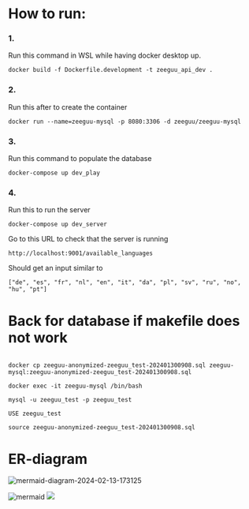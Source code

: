 # How to run:

### 1.

Run this command in WSL while having docker desktop up.

``docker build -f Dockerfile.development -t zeeguu_api_dev .``

### 2.

Run this after to create the container

``docker run --name=zeeguu-mysql -p 8080:3306 -d zeeguu/zeeguu-mysql``

### 3.

Run this command to populate the database

``docker-compose up dev_play``

### 4.

Run this to run the server

``docker-compose up dev_server``

Go to this URL to check that the server is running

``http://localhost:9001/available_languages``

Should get an input similar to

``["de", "es", "fr", "nl", "en", "it", "da", "pl", "sv", "ru", "no", "hu", "pt"]``

# Back for database if makefile does not work

````

docker cp zeeguu-anonymized-zeeguu_test-202401300908.sql zeeguu-mysql:zeeguu-anonymized-zeeguu_test-202401300908.sql

docker exec -it zeeguu-mysql /bin/bash

mysql -u zeeguu_test -p zeeguu_test

USE zeeguu_test

source zeeguu-anonymized-zeeguu_test-202401300908.sql

````
# ER-diagram

![mermaid-diagram-2024-02-13-173125](https://github.com/Mlth/zeeguu-api/assets/94927866/6dfad407-fe9f-4cd0-ac91-a232fa4754c2)

![mermaid]([./controllers_brief.svg](https://mermaid.ink/svg/pako:eNq1Wktz4ygQ_isqVe0tk0rl4Uxy25q57GH3MrctV6mwhGPWSGgBOfHY-e_bgJAAoUecWR8Sm26gabq_fkinNGcFTp_T335LfuxYQ4tkg5NG4CJ5JXKX_Il5iUhxTckBr6t1hfl3gl44KtdVAh-Y9RdLCiSR-Y3oC8uERFIkJzOiPqSSCX7DPCcCZ4I1PMcZKZLtvmcpcE5KRJMSo2o4KgpnDEksSYm7L4b0bv61YnBJcoqTU-ILAZvWzqZCclK9JJJIigejqJE7xsVgPGeVxJUcjO9kSb-N0ERTlogffWFeGS-ynDUuf3e4utlQIna4yPoj2onbfVaQ7ZbkDZXBmhvO9rjyxwpMscSFP3ggBWYRzcHN8-R8_vKFnawWnc2yLcbFBuX75DnZIeEr-6JZUbZT5NaCm1RyGhsKCHbd0L5cqwn0M5SgU8zkCSWrSZ6VqIZzwd_2YHp0GeuQeho7jD9uJtjRmOlnyrpm9HhAPN8hrg0xOLFWrxpP3uEg55O37Ng5PsLbEU8RpwjubuRaZ65HZDnKdxg21__97VviaRIeJszJqq4FgwzMehdItWFsD06_t2JtkIA7EzwTsHHRUOx6w5A4L5rdIKYukEvgvJGA2gAxnONcZqgSr5iLJORkFCAqg--YHwBrI5ZgjnDuj-RI3lvK2dy-w7ROGScvpAKXE8mWs3KdLpkkOYhK9STJ7BSJ32Snyp5br-rre6C5KHL4g0bOoZ-1khAWoYFA3mAHMT5iS1IdFT9ERbiHYkjYEpltGVy9bIpjZDmKEa8GgcDObqnBrdloG95c1oVhcL1ahSbXCF2LdS5l0aQh01gCEDHXmCmPOJJzlpoTuDeAbXBSEZXJ5zgt858tZUgmdmrkQppafQ1VDqnQ77RkQiaVmxF1u7i2NKKiKY_2TXGoJYqqlwa9wI0z7SM5g-xFan8iAlawftSOz8OLXXAM-ioEqhgOk-qQqZQygJkSvWkDB7AUYXqSUwSOkVF8wDQrSZVMM6C3ZOgGBBBdnyxj20xiBe42d-tU1B69BZGW3QK8iVNjSc00c4R6ClFWcywLbLOJ4FjkczIZheksA5vxwDrOcHEUNJ7SLxrGjoJB7VBl2lIW5iLOlBFIawsIA1LnHumcY3asrJE5K41PzPAu0EK8ctHhw-wTIwlGDyq-ihrj-WBh1eAnot1aWAg3FA11Yw88fRi7i-We0fSyxVrmSEpqkWQiMLugEsuyiliV52XalOWIkp_KT_Swc8U9NI6xBhgZMMxbhs3HB7c_B6JmYpfwRDSyx0eVKInRtOyU1AB1rEIUELA-ToBYyLdO9Re2tef2GOZP3ddgUbSYilFGIC6ELrmGN9BwGmGCgzmVapRlnSomUsIudq2OennM06flNDast8qUMNH79VsLHcphkXNSq2AeS_iQkFnO0SsdZH1dlIUEPwsisImVKIekX5lS6NUCq7kLndlaXTJhdmbBbEsoVA4qFWfc22mMTX8RLqslXm5y7TqxxCgismg2nf5Bos1xQu6Ad522AxvQcF-dxJg_1MW48Dg6Hrgu357B_jD0S_spvkUCSyhL74JtdWNzoLBCXMAWgsMEa0haYDdx5x3T_yxsK7eOKcpK1neZ3PrAa5VaVu1nGRKC5QTFDGfUSJwFZkzlnLQpMWiR2D5VO_Jxp4vaYruczcJNhmzQuCUFFUhbZI7MAzBpGfsGwIDxcryI5-NOMVHgw0Qm0x_6TXqm3jrEeUgKYnFI1r9nOheOVcase751GHStPtTOMqnSghTOCXlxQ9EpTxcOeg242dwk0-fDxSBfm5A0CABT8k6yzgSHBU2qQdd3VrngRyba6uCczivaC87_o7L9Bw5eK9BpdHyohRjOi3YRPV2NTShURhBpO05M6DNXh2leZV3bcWm7Z1bXpikZbyV8sC_pdRY_17DsbbUi_zbYNIgWdgT64s8dxSUidPKMnpW5nYjWXhRWB9A9f2HOOmO5ASy0uA6okdzN1EjaYm0kBTdQz2HTBaz29tJY76vjhKKrhkjh1ICaNK8II0k2VTBZM5jiicfhkUuebhLUkELpVEggKsfJ0Y4lkcbTvEbDEDG01-kCS_WUVSoXjfBsAXOE-umCezx_jxeR8VF8iKYGB0SbGPcbIFXWZ7UuTsBhszANmdDrMM-PajReYEzUApepMaJFVuMq2sMbh1Cyx7MH79ttw3IuznCZpXjiSo3OYfeg4Sa6jZWAymDBTeKBBLJmbdB45rUCLVuHXQqFWqRwwm4M2vw5pIU4Ur14KUHH9JmXCHzISuYeWMw9rwgkqbaYT8wP6e58q2uOUaG6yhV-FUNqwRTNmk3wvCXHW26WnjPMmmOQBFf50Nsc0mXG6DSaRrAmmRPP6iDiNjHgmGCP0n8RHE_6X9z9fpH3TXiSzpuHTdeO9Pmng36o1SarHjXN9ER0_IbUsvxFEizaT7_50Op2R4Rk_PiJyx97gWVfsdcK_IZt0IZQ78GyrjEiUmT_CGsMUS_QW0lm8vDRB_nsPM4YGscoo0_4RGdz6hH32I12XlCBor43-Dv8jr_F8kf7EsvoyzDfzLswXV87vUpL84Zj-pzqY0FZt8PgYKlyjwIkVd6h-FAj2Y9jlafPkjf4KjVvAbRvQ9rBGlV_M-b-TJ9P6Vv6_GX18HRzffv14elpdft0c3e7ukqP6fPdzer65uvj7d394_3t6vbm_vH9Kv2pV3i4vn9Y3Xy9ub9bPd6sHu7v3v8DpZ1Gzw)https://mermaid.ink/svg/pako:eNq1Wktz4ygQ_isqVe0tk0rl4Uxy25q57GH3MrctV6mwhGPWSGgBOfHY-e_bgJAAoUecWR8Sm26gabq_fkinNGcFTp_T335LfuxYQ4tkg5NG4CJ5JXKX_Il5iUhxTckBr6t1hfl3gl44KtdVAh-Y9RdLCiSR-Y3oC8uERFIkJzOiPqSSCX7DPCcCZ4I1PMcZKZLtvmcpcE5KRJMSo2o4KgpnDEksSYm7L4b0bv61YnBJcoqTU-ILAZvWzqZCclK9JJJIigejqJE7xsVgPGeVxJUcjO9kSb-N0ERTlogffWFeGS-ynDUuf3e4utlQIna4yPoj2onbfVaQ7ZbkDZXBmhvO9rjyxwpMscSFP3ggBWYRzcHN8-R8_vKFnawWnc2yLcbFBuX75DnZIeEr-6JZUbZT5NaCm1RyGhsKCHbd0L5cqwn0M5SgU8zkCSWrSZ6VqIZzwd_2YHp0GeuQeho7jD9uJtjRmOlnyrpm9HhAPN8hrg0xOLFWrxpP3uEg55O37Ng5PsLbEU8RpwjubuRaZ65HZDnKdxg21__97VviaRIeJszJqq4FgwzMehdItWFsD06_t2JtkIA7EzwTsHHRUOx6w5A4L5rdIKYukEvgvJGA2gAxnONcZqgSr5iLJORkFCAqg--YHwBrI5ZgjnDuj-RI3lvK2dy-w7ROGScvpAKXE8mWs3KdLpkkOYhK9STJ7BSJ32Snyp5br-rre6C5KHL4g0bOoZ-1khAWoYFA3mAHMT5iS1IdFT9ERbiHYkjYEpltGVy9bIpjZDmKEa8GgcDObqnBrdloG95c1oVhcL1ahSbXCF2LdS5l0aQh01gCEDHXmCmPOJJzlpoTuDeAbXBSEZXJ5zgt858tZUgmdmrkQppafQ1VDqnQ77RkQiaVmxF1u7i2NKKiKY_2TXGoJYqqlwa9wI0z7SM5g-xFan8iAlawftSOz8OLXXAM-ioEqhgOk-qQqZQygJkSvWkDB7AUYXqSUwSOkVF8wDQrSZVMM6C3ZOgGBBBdnyxj20xiBe42d-tU1B69BZGW3QK8iVNjSc00c4R6ClFWcywLbLOJ4FjkczIZheksA5vxwDrOcHEUNJ7SLxrGjoJB7VBl2lIW5iLOlBFIawsIA1LnHumcY3asrJE5K41PzPAu0EK8ctHhw-wTIwlGDyq-ihrj-WBh1eAnot1aWAg3FA11Yw88fRi7i-We0fSyxVrmSEpqkWQiMLugEsuyiliV52XalOWIkp_KT_Swc8U9NI6xBhgZMMxbhs3HB7c_B6JmYpfwRDSyx0eVKInRtOyU1AB1rEIUELA-ToBYyLdO9Re2tef2GOZP3ddgUbSYilFGIC6ELrmGN9BwGmGCgzmVapRlnSomUsIudq2OennM06flNDast8qUMNH79VsLHcphkXNSq2AeS_iQkFnO0SsdZH1dlIUEPwsisImVKIekX5lS6NUCq7kLndlaXTJhdmbBbEsoVA4qFWfc22mMTX8RLqslXm5y7TqxxCgismg2nf5Bos1xQu6Ad522AxvQcF-dxJg_1MW48Dg6Hrgu357B_jD0S_spvkUCSyhL74JtdWNzoLBCXMAWgsMEa0haYDdx5x3T_yxsK7eOKcpK1neZ3PrAa5VaVu1nGRKC5QTFDGfUSJwFZkzlnLQpMWiR2D5VO_Jxp4vaYruczcJNhmzQuCUFFUhbZI7MAzBpGfsGwIDxcryI5-NOMVHgw0Qm0x_6TXqm3jrEeUgKYnFI1r9nOheOVcase751GHStPtTOMqnSghTOCXlxQ9EpTxcOeg242dwk0-fDxSBfm5A0CABT8k6yzgSHBU2qQdd3VrngRyba6uCczivaC87_o7L9Bw5eK9BpdHyohRjOi3YRPV2NTShURhBpO05M6DNXh2leZV3bcWm7Z1bXpikZbyV8sC_pdRY_17DsbbUi_zbYNIgWdgT64s8dxSUidPKMnpW5nYjWXhRWB9A9f2HOOmO5ASy0uA6okdzN1EjaYm0kBTdQz2HTBaz29tJY76vjhKKrhkjh1ICaNK8II0k2VTBZM5jiicfhkUuebhLUkELpVEggKsfJ0Y4lkcbTvEbDEDG01-kCS_WUVSoXjfBsAXOE-umCezx_jxeR8VF8iKYGB0SbGPcbIFXWZ7UuTsBhszANmdDrMM-PajReYEzUApepMaJFVuMq2sMbh1Cyx7MH79ttw3IuznCZpXjiSo3OYfeg4Sa6jZWAymDBTeKBBLJmbdB45rUCLVuHXQqFWqRwwm4M2vw5pIU4Ur14KUHH9JmXCHzISuYeWMw9rwgkqbaYT8wP6e58q2uOUaG6yhV-FUNqwRTNmk3wvCXHW26WnjPMmmOQBFf50Nsc0mXG6DSaRrAmmRPP6iDiNjHgmGCP0n8RHE_6X9z9fpH3TXiSzpuHTdeO9Pmng36o1SarHjXN9ER0_IbUsvxFEizaT7_50Op2R4Rk_PiJyx97gWVfsdcK_IZt0IZQ78GyrjEiUmT_CGsMUS_QW0lm8vDRB_nsPM4YGscoo0_4RGdz6hH32I12XlCBor43-Dv8jr_F8kf7EsvoyzDfzLswXV87vUpL84Zj-pzqY0FZt8PgYKlyjwIkVd6h-FAj2Y9jlafPkjf4KjVvAbRvQ9rBGlV_M-b-TJ9P6Vv6_GX18HRzffv14elpdft0c3e7ukqP6fPdzer65uvj7d394_3t6vbm_vH9Kv2pV3i4vn9Y3Xy9ub9bPd6sHu7v3v8DpZ1Gzw)
<img src="[./controllers_brief.svg](https://mermaid.ink/svg/pako:eNq1Wktz4ygQ_isqVe0tk0rl4Uxy25q57GH3MrctV6mwhGPWSGgBOfHY-e_bgJAAoUecWR8Sm26gabq_fkinNGcFTp_T335LfuxYQ4tkg5NG4CJ5JXKX_Il5iUhxTckBr6t1hfl3gl44KtdVAh-Y9RdLCiSR-Y3oC8uERFIkJzOiPqSSCX7DPCcCZ4I1PMcZKZLtvmcpcE5KRJMSo2o4KgpnDEksSYm7L4b0bv61YnBJcoqTU-ILAZvWzqZCclK9JJJIigejqJE7xsVgPGeVxJUcjO9kSb-N0ERTlogffWFeGS-ynDUuf3e4utlQIna4yPoj2onbfVaQ7ZbkDZXBmhvO9rjyxwpMscSFP3ggBWYRzcHN8-R8_vKFnawWnc2yLcbFBuX75DnZIeEr-6JZUbZT5NaCm1RyGhsKCHbd0L5cqwn0M5SgU8zkCSWrSZ6VqIZzwd_2YHp0GeuQeho7jD9uJtjRmOlnyrpm9HhAPN8hrg0xOLFWrxpP3uEg55O37Ng5PsLbEU8RpwjubuRaZ65HZDnKdxg21__97VviaRIeJszJqq4FgwzMehdItWFsD06_t2JtkIA7EzwTsHHRUOx6w5A4L5rdIKYukEvgvJGA2gAxnONcZqgSr5iLJORkFCAqg--YHwBrI5ZgjnDuj-RI3lvK2dy-w7ROGScvpAKXE8mWs3KdLpkkOYhK9STJ7BSJ32Snyp5br-rre6C5KHL4g0bOoZ-1khAWoYFA3mAHMT5iS1IdFT9ERbiHYkjYEpltGVy9bIpjZDmKEa8GgcDObqnBrdloG95c1oVhcL1ahSbXCF2LdS5l0aQh01gCEDHXmCmPOJJzlpoTuDeAbXBSEZXJ5zgt858tZUgmdmrkQppafQ1VDqnQ77RkQiaVmxF1u7i2NKKiKY_2TXGoJYqqlwa9wI0z7SM5g-xFan8iAlawftSOz8OLXXAM-ioEqhgOk-qQqZQygJkSvWkDB7AUYXqSUwSOkVF8wDQrSZVMM6C3ZOgGBBBdnyxj20xiBe42d-tU1B69BZGW3QK8iVNjSc00c4R6ClFWcywLbLOJ4FjkczIZheksA5vxwDrOcHEUNJ7SLxrGjoJB7VBl2lIW5iLOlBFIawsIA1LnHumcY3asrJE5K41PzPAu0EK8ctHhw-wTIwlGDyq-ihrj-WBh1eAnot1aWAg3FA11Yw88fRi7i-We0fSyxVrmSEpqkWQiMLugEsuyiliV52XalOWIkp_KT_Swc8U9NI6xBhgZMMxbhs3HB7c_B6JmYpfwRDSyx0eVKInRtOyU1AB1rEIUELA-ToBYyLdO9Re2tef2GOZP3ddgUbSYilFGIC6ELrmGN9BwGmGCgzmVapRlnSomUsIudq2OennM06flNDast8qUMNH79VsLHcphkXNSq2AeS_iQkFnO0SsdZH1dlIUEPwsisImVKIekX5lS6NUCq7kLndlaXTJhdmbBbEsoVA4qFWfc22mMTX8RLqslXm5y7TqxxCgismg2nf5Bos1xQu6Ad522AxvQcF-dxJg_1MW48Dg6Hrgu357B_jD0S_spvkUCSyhL74JtdWNzoLBCXMAWgsMEa0haYDdx5x3T_yxsK7eOKcpK1neZ3PrAa5VaVu1nGRKC5QTFDGfUSJwFZkzlnLQpMWiR2D5VO_Jxp4vaYruczcJNhmzQuCUFFUhbZI7MAzBpGfsGwIDxcryI5-NOMVHgw0Qm0x_6TXqm3jrEeUgKYnFI1r9nOheOVcase751GHStPtTOMqnSghTOCXlxQ9EpTxcOeg242dwk0-fDxSBfm5A0CABT8k6yzgSHBU2qQdd3VrngRyba6uCczivaC87_o7L9Bw5eK9BpdHyohRjOi3YRPV2NTShURhBpO05M6DNXh2leZV3bcWm7Z1bXpikZbyV8sC_pdRY_17DsbbUi_zbYNIgWdgT64s8dxSUidPKMnpW5nYjWXhRWB9A9f2HOOmO5ASy0uA6okdzN1EjaYm0kBTdQz2HTBaz29tJY76vjhKKrhkjh1ICaNK8II0k2VTBZM5jiicfhkUuebhLUkELpVEggKsfJ0Y4lkcbTvEbDEDG01-kCS_WUVSoXjfBsAXOE-umCezx_jxeR8VF8iKYGB0SbGPcbIFXWZ7UuTsBhszANmdDrMM-PajReYEzUApepMaJFVuMq2sMbh1Cyx7MH79ttw3IuznCZpXjiSo3OYfeg4Sa6jZWAymDBTeKBBLJmbdB45rUCLVuHXQqFWqRwwm4M2vw5pIU4Ur14KUHH9JmXCHzISuYeWMw9rwgkqbaYT8wP6e58q2uOUaG6yhV-FUNqwRTNmk3wvCXHW26WnjPMmmOQBFf50Nsc0mXG6DSaRrAmmRPP6iDiNjHgmGCP0n8RHE_6X9z9fpH3TXiSzpuHTdeO9Pmng36o1SarHjXN9ER0_IbUsvxFEizaT7_50Op2R4Rk_PiJyx97gWVfsdcK_IZt0IZQ78GyrjEiUmT_CGsMUS_QW0lm8vDRB_nsPM4YGscoo0_4RGdz6hH32I12XlCBor43-Dv8jr_F8kf7EsvoyzDfzLswXV87vUpL84Zj-pzqY0FZt8PgYKlyjwIkVd6h-FAj2Y9jlafPkjf4KjVvAbRvQ9rBGlV_M-b-TJ9P6Vv6_GX18HRzffv14elpdft0c3e7ukqP6fPdzer65uvj7d394_3t6vbm_vH9Kv2pV3i4vn9Y3Xy9ub9bPd6sHu7v3v8DpZ1Gzw
)https://mermaid.ink/svg/pako:eNq1Wktz4ygQ_isqVe0tk0rl4Uxy25q57GH3MrctV6mwhGPWSGgBOfHY-e_bgJAAoUecWR8Sm26gabq_fkinNGcFTp_T335LfuxYQ4tkg5NG4CJ5JXKX_Il5iUhxTckBr6t1hfl3gl44KtdVAh-Y9RdLCiSR-Y3oC8uERFIkJzOiPqSSCX7DPCcCZ4I1PMcZKZLtvmcpcE5KRJMSo2o4KgpnDEksSYm7L4b0bv61YnBJcoqTU-ILAZvWzqZCclK9JJJIigejqJE7xsVgPGeVxJUcjO9kSb-N0ERTlogffWFeGS-ynDUuf3e4utlQIna4yPoj2onbfVaQ7ZbkDZXBmhvO9rjyxwpMscSFP3ggBWYRzcHN8-R8_vKFnawWnc2yLcbFBuX75DnZIeEr-6JZUbZT5NaCm1RyGhsKCHbd0L5cqwn0M5SgU8zkCSWrSZ6VqIZzwd_2YHp0GeuQeho7jD9uJtjRmOlnyrpm9HhAPN8hrg0xOLFWrxpP3uEg55O37Ng5PsLbEU8RpwjubuRaZ65HZDnKdxg21__97VviaRIeJszJqq4FgwzMehdItWFsD06_t2JtkIA7EzwTsHHRUOx6w5A4L5rdIKYukEvgvJGA2gAxnONcZqgSr5iLJORkFCAqg--YHwBrI5ZgjnDuj-RI3lvK2dy-w7ROGScvpAKXE8mWs3KdLpkkOYhK9STJ7BSJ32Snyp5br-rre6C5KHL4g0bOoZ-1khAWoYFA3mAHMT5iS1IdFT9ERbiHYkjYEpltGVy9bIpjZDmKEa8GgcDObqnBrdloG95c1oVhcL1ahSbXCF2LdS5l0aQh01gCEDHXmCmPOJJzlpoTuDeAbXBSEZXJ5zgt858tZUgmdmrkQppafQ1VDqnQ77RkQiaVmxF1u7i2NKKiKY_2TXGoJYqqlwa9wI0z7SM5g-xFan8iAlawftSOz8OLXXAM-ioEqhgOk-qQqZQygJkSvWkDB7AUYXqSUwSOkVF8wDQrSZVMM6C3ZOgGBBBdnyxj20xiBe42d-tU1B69BZGW3QK8iVNjSc00c4R6ClFWcywLbLOJ4FjkczIZheksA5vxwDrOcHEUNJ7SLxrGjoJB7VBl2lIW5iLOlBFIawsIA1LnHumcY3asrJE5K41PzPAu0EK8ctHhw-wTIwlGDyq-ihrj-WBh1eAnot1aWAg3FA11Yw88fRi7i-We0fSyxVrmSEpqkWQiMLugEsuyiliV52XalOWIkp_KT_Swc8U9NI6xBhgZMMxbhs3HB7c_B6JmYpfwRDSyx0eVKInRtOyU1AB1rEIUELA-ToBYyLdO9Re2tef2GOZP3ddgUbSYilFGIC6ELrmGN9BwGmGCgzmVapRlnSomUsIudq2OennM06flNDast8qUMNH79VsLHcphkXNSq2AeS_iQkFnO0SsdZH1dlIUEPwsisImVKIekX5lS6NUCq7kLndlaXTJhdmbBbEsoVA4qFWfc22mMTX8RLqslXm5y7TqxxCgismg2nf5Bos1xQu6Ad522AxvQcF-dxJg_1MW48Dg6Hrgu357B_jD0S_spvkUCSyhL74JtdWNzoLBCXMAWgsMEa0haYDdx5x3T_yxsK7eOKcpK1neZ3PrAa5VaVu1nGRKC5QTFDGfUSJwFZkzlnLQpMWiR2D5VO_Jxp4vaYruczcJNhmzQuCUFFUhbZI7MAzBpGfsGwIDxcryI5-NOMVHgw0Qm0x_6TXqm3jrEeUgKYnFI1r9nOheOVcase751GHStPtTOMqnSghTOCXlxQ9EpTxcOeg242dwk0-fDxSBfm5A0CABT8k6yzgSHBU2qQdd3VrngRyba6uCczivaC87_o7L9Bw5eK9BpdHyohRjOi3YRPV2NTShURhBpO05M6DNXh2leZV3bcWm7Z1bXpikZbyV8sC_pdRY_17DsbbUi_zbYNIgWdgT64s8dxSUidPKMnpW5nYjWXhRWB9A9f2HOOmO5ASy0uA6okdzN1EjaYm0kBTdQz2HTBaz29tJY76vjhKKrhkjh1ICaNK8II0k2VTBZM5jiicfhkUuebhLUkELpVEggKsfJ0Y4lkcbTvEbDEDG01-kCS_WUVSoXjfBsAXOE-umCezx_jxeR8VF8iKYGB0SbGPcbIFXWZ7UuTsBhszANmdDrMM-PajReYEzUApepMaJFVuMq2sMbh1Cyx7MH79ttw3IuznCZpXjiSo3OYfeg4Sa6jZWAymDBTeKBBLJmbdB45rUCLVuHXQqFWqRwwm4M2vw5pIU4Ur14KUHH9JmXCHzISuYeWMw9rwgkqbaYT8wP6e58q2uOUaG6yhV-FUNqwRTNmk3wvCXHW26WnjPMmmOQBFf50Nsc0mXG6DSaRrAmmRPP6iDiNjHgmGCP0n8RHE_6X9z9fpH3TXiSzpuHTdeO9Pmng36o1SarHjXN9ER0_IbUsvxFEizaT7_50Op2R4Rk_PiJyx97gWVfsdcK_IZt0IZQ78GyrjEiUmT_CGsMUS_QW0lm8vDRB_nsPM4YGscoo0_4RGdz6hH32I12XlCBor43-Dv8jr_F8kf7EsvoyzDfzLswXV87vUpL84Zj-pzqY0FZt8PgYKlyjwIkVd6h-FAj2Y9jlafPkjf4KjVvAbRvQ9rBGlV_M-b-TJ9P6Vv6_GX18HRzffv14elpdft0c3e7ukqP6fPdzer65uvj7d394_3t6vbm_vH9Kv2pV3i4vn9Y3Xy9ub9bPd6sHu7v3v8DpZ1Gzw
">



